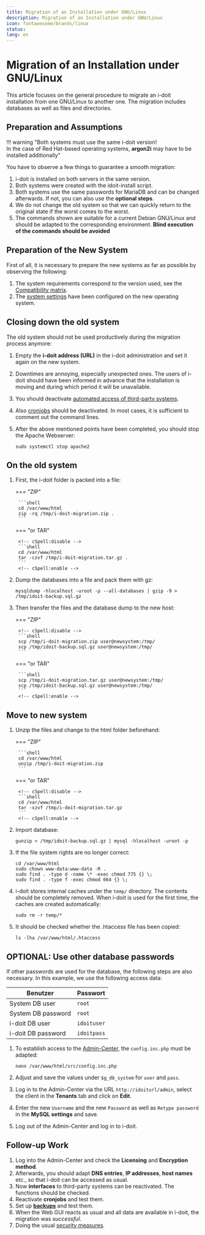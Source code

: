 ```yaml
---
title: Migration of an Installation under GNU/Linux
description: Migration of an Installation under GNU/Linux
icon: fontawesome/brands/linux
status:
lang: en
---
```


# Migration of an Installation under GNU/Linux

This article focuses on the general procedure to migrate an i-doit installation from one GNU/Linux to another one. The migration includes databases as well as files and directories.

## Preparation and Assumptions

!!! warning "Both systems must use the same i-doit version!<br>In the case of Red Hat-based operating systems, **argon2i** may have to be installed additionally"

You have to observe a few things to guarantee a smooth migration:

1. i-doit is installed on both servers in the same version.
2. Both systems were created with the idoit-install script.
3. Both systems use the same passwords for MariaDB and can be changed afterwards. If not, you can also use the **optional steps**.
4. We do not change the old system so that we can quickly return to the original state if the worst comes to the worst.
5. The commands shown are suitable for a current Debian GNU/Linux and should be adapted to the corresponding environment. **Blind execution of the commands should be avoided**

## Preparation of the New System

First of all, it is necessary to prepare the new systems as far as possible by observing the following:

1. The system requirements correspond to the version used, see the [Compatibility matrix](../installation/system-requirements.md#compatibility-matrix).
2. The [system settings](../installation/manual-installation/system-settings.md) have been configured on the new operating system.

## Closing down the old system

The old system should not be used productively during the migration process anymore:

1. Empty the **i-doit address (URL)** in the i-doit administration and set it again on the new system.
2. Downtimes are annoying, especially unexpected ones. The users of i-doit should have been informed in advance that the installation is moving and during which period it will be unavailable.
3. You should deactivate [automated access of third-party systems](../automation-and-integration/index.md).
4. Also [cronjobs](../automation-and-integration/cli/index.md) should be deactivated. In most cases, it is sufficient to comment out the command lines.
5. After the above mentioned points have been completed, you should stop the Apache Webserver:

    ```shell
    sudo systemctl stop apache2
    ```

## On the old system

<div class="steps" markdown>

1. First, the i-doit folder is packed into a file:

    === "ZIP"

        ```shell
        cd /var/www/html
        zip -rq /tmp/i-doit-migration.zip .
        ```

    === "or TAR"

        <!-- cSpell:disable -->
        ```shell
        cd /var/www/html
        tar -czvf /tmp/i-doit-migration.tar.gz .
        ```
        <!-- cSpell:enable -->

2. Dump the databases into a file and pack them with gz:

    <!-- cSpell:disable -->
    ```shell
    mysqldump -hlocalhost -uroot -p --all-databases | gzip -9 > /tmp/idoit-backup.sql.gz
    ```
    <!-- cSpell:enable -->

3. Then transfer the files and the database dump to the new host:

    === "ZIP"

        <!-- cSpell:disable -->
        ```shell
        scp /tmp/i-doit-migration.zip user@newsystem:/tmp/
        scp /tmp/idoit-backup.sql.gz user@newsystem:/tmp/
        ```

    === "or TAR"

        ```shell
        scp /tmp/i-doit-migration.tar.gz user@newsystem:/tmp/
        scp /tmp/idoit-backup.sql.gz user@newsystem:/tmp/
        ```
        <!-- cSpell:enable -->

</div>

## Move to new system

<div class="steps" markdown>

1. Unzip the files and change to the html folder beforehand:

    === "ZIP"

        ```shell
        cd /var/www/html
        unzip /tmp/i-doit-migration.zip
        ```

    === "or TAR"

        <!-- cSpell:disable -->
        ```shell
        cd /var/www/html
        tar -xzvf /tmp/i-doit-migration.tar.gz
        ```
        <!-- cSpell:enable -->

2. Import database:

    <!-- cSpell:disable -->
    ```shell
    gunzip < /tmp/idoit-backup.sql.gz | mysql -hlocalhost -uroot -p
    ```
    <!-- cSpell:enable -->

3. If the file system rights are no longer correct:

    ```shell
    cd /var/www/html
    sudo chown www-data:www-data -R .
    sudo find . -type d -name \* -exec chmod 775 {} \;
    sudo find . -type f -exec chmod 664 {} \;
    ```

4. i-doit stores internal caches under the `temp/` directory. The contents should be completely removed. When i-doit is used for the first time, the caches are created automatically:

    ```shell
    sudo rm -r temp/*
    ```

5. It should be checked whether the .htaccess file has been copied:

    ```shell
    ls -lha /var/www/html/.htaccess
    ```

</div>

## OPTIONAL: Use other database passwords

If other passwords are used for the database, the following steps are also necessary. In this example, we use the following access data:
<!-- cSpell:disable -->
| Benutzer           | Passwort    |
| ------------------ | ----------- |
| System DB user     | `root`      |
| System DB password | `root`      |
| i-doit DB user     | `idoituser` |
| i-doit DB password | `idoitpass` |
<!-- cSpell:enable -->
<div class="steps" markdown>

1. To establish access to the [Admin-Center](../system-administration/admin-center.md), the `config.inc.php` must be adapted:

    ```shell
    nano /var/www/html/src/config.inc.php
    ```

2. Adjust and save the values under `$g_db_system` for `user` and `pass`.
3. Log in to the Admin-Center via the URL `http://idoiturl/admin`, select the client in the **Tenants** tab and click on **Edit**.
4. Enter the new `Username` and the new `Password` as well as `Retype password` in the **MySQL settings** and save.
5. Log out of the Admin-Center and log in to i-doit.

</div>

## Follow-up Work

1. Log into the Admin-Center and check the **Licensing** and **Encryption method**.
2. Afterwards, you should adapt **DNS entries**, **IP addresses**, **host names** etc., so that i-doit can be accessed as usual.
3. Now **interfaces** to third-party systems can be reactivated. The functions should be checked.
4. Reactivate **cronjobs** and test them.
5. Set up [**backups**](../maintenance-and-operation/backup-and-recovery/index.md) and test them.
6. When the Web GUI reacts as usual and all data are available in i-doit, the migration was *successful*.
7. Doing the usual [security measures](../maintenance-and-operation/security-and-protection.md).
